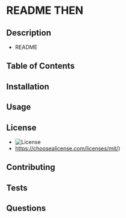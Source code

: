 # README THEN
  ## Description
  - README
  ## Table of Contents
  ## Installation
  ## Usage
  ## License
  - ![License](https://img.shields.io/badge/License-MIT-lightblue.svg)
  - https://choosealicense.com/licenses/mit/)
  ## Contributing
  ## Tests
  ## Questions
